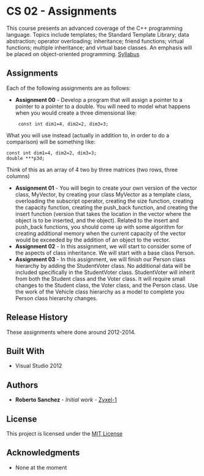 
# CS 02 - Assignments
  
This course presents an advanced coverage of the C++ programming language. Topics include templates; the Standard Template Library; data abstraction; operator overloading; inheritance; friend functions; virtual functions; multiple inheritance; and virtual base classes. An emphasis will be placed on object-oriented programming.
[Syllabus](http://www.curricunet.com/elcamino/reports/course_outline_html.cfm?courses_id=12906)

## Assignments

Each of the following assignments are as follows:

 - **Assignment 00** - Develop a program that will assign a pointer to a pointer to a pointer to a double. You will need to model what happens when you would create a three dimensional like:

		const int dim1=4, dim2=2, dim3=3;

What you will use instead (actually in addition to, in order to do a comparison) will be something like:

    const int dim1=4, dim2=2, dim3=3;
    double ***p3d;

Think of this as an array of 4 two by three matrices (two rows, three columns)
 - **Assignment 01** - You will begin to create your own version of the vector class, MyVector, by creating your class MyVector as a template class, overloading the subscript operator, creating the size function, creating the capacity function, creating the push_back function, and creating the insert function (version that takes the location in the vector where the object is to be inserted, and the object). Related to the insert and push_back functions, you should come up with some algorithm for creating additional memory when the current capacity of the vector would be exceeded by the addition of an object to the vector.
 - **Assignment 02** - In this assignment, we will start to consider some of the aspects of class inheritance. We will start with a base class Person.
 - **Assignment 03** - In this assignment, we will finish our Person class hierarchy by adding the StudentVoter class. No additional data will be included specifically in the StudentVoter class. StudentVoter will inherit from
both the Student class and the Voter class. It will require small changes to the Student class, the Voter class, and the Person class. Use the work of the Vehicle class hierarchy as a model to complete you Person class hierarchy changes.

## Release History
These assignments where done around 2012-2014.

## Built With

* Visual Studio 2012

## Authors
* **Roberto Sanchez** - *Initial work* - [Zyxel-1](https://github.com/Zyxel-1)

## License

This project is licensed under the [MIT License](https://opensource.org/licenses/mit-license.php)

## Acknowledgments
* None at the moment
